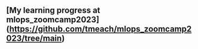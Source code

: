 ## [My learning progress at mlops_zoomcamp2023] (https://github.com/tmeach/mlops_zoomcamp2023/tree/main)

